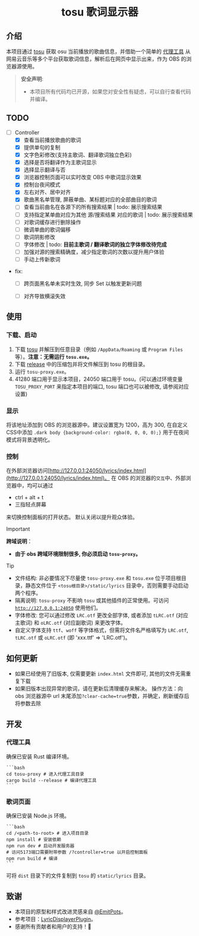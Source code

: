 <!-- markdownlint-disable MD028 MD033 -->
<h1 align="center">tosu 歌词显示器</h1>

## 介绍

本项目通过 [tosu](https://github.com/tosuapp/tosu) 获取 osu 当前播放的歌曲信息，并借助一个简单的 [代理工具](tosu-proxy)
从网易云音乐等多个平台获取歌词信息，解析后在网页中显示出来，作为 OBS 的浏览器源使用。

> **安全声明**:
>
> - 本项目所有代码均已开源，如果您对安全性有疑虑，可以自行查看代码并编译。

## TODO

- [ ] Controller
  - [x] 查看当前播放歌曲的歌词
  - [x] 提供单句的复制
  - [x] 文字色彩修改(支持主歌词、翻译歌词独立色彩)
  - [x] 选择是否将翻译作为主歌词显示
  - [x] 选择显示翻译与否
  - [x] 浏览器控制页面可以实时改变 OBS 中歌词显示效果
  - [x] 控制台夜间模式
  - [x] 左右对齐、居中对齐
  - [x] 歌曲黑名单管理, 屏蔽单曲、某标题对应的全部曲目的歌词
  - [ ] 查看当前曲名在各源下的所有搜索结果 | todo: 展示搜索结果
  - [ ] 支持指定某单曲对应为其他 源/搜索结果 对应的歌词 | todo: 展示搜索结果
  - [ ] 对歌词缓存进行删除操作
  - [ ] 微调单曲的歌词偏移
  - [ ] 歌词阴影修改
  - [ ] 字体修改 | todo: **目前主歌词 / 翻译歌词的独立字体修改待完成**
  - [ ] 加强对源的搜索精确度，减少指定歌词的次数以提升用户体验
  - [ ] 手动上传新歌词

- fix:
  - [ ] 跨页面黑名单未实时生效, 同步 Set 以触发更新问题 
  - [ ] 对齐导致横滚失效


## 使用

### 下载、启动

1. 下载 [tosu](https://github.com/tosuapp/tosu/releases) 并解压到任意目录（例如 `/AppData/Roaming` 或 `Program Files`等）。**注意：无需运行 `tosu.exe`。**
2. 下载 [release](https://github.com/HollisMeynell/tosu-lyrics/releases/) 中的压缩包并将文件解压到 tosu 的根目录。
3. 运行 `tosu-proxy.exe`。
4. 41280 端口用于显示本项目，24050 端口用于 tosu。(可以通过环境变量 `TOSU_PROXY_PORT` 来指定本项目的端口, tosu 端口也可以被修改, 请参阅对应设置)

### 显示

将该地址添加到 OBS 的浏览器源中。建议设置宽为 1200，高为 300, 在自定义CSS中添加 `.dark body {background-color: rgba(0, 0, 0, 0);}` 用于在夜间模式将背景透明化。

### 控制

在外部浏览器访问[http://127.0.0.1:24050/lyrics/index.html](http://127.0.0.1:24050/lyrics/index.html)。
在 OBS 的浏览器的`交互`中、外部浏览器中，均可以通过

- ctrl + alt + t
- 三指轻点屏幕

来切换控制面板的打开状态。
默认关闭以提升观众体验。

> [!IMPORTANT]
> **跨域说明**：
>
> - **由于 obs 跨域环境限制很多, 你必须启动 `tosu-proxy`。**

> [!TIP]
>
> - 文件结构: 非必要情况下尽量使 `tosu-proxy.exe` 和 `tosu.exe` 位于项目根目录，静态文件位于 `<tosu根目录>/static/lyrics` 目录中，否则需要手动启动两个程序。
> - 隔离说明: `tosu-proxy` 不影响 `tosu` 或其他插件的正常使用。可访问 [`http://127.0.0.1:24050`](http://127.0.0.1:24050) 使用他们。
> - 字体修改: 您可以通过修改 `LRC.otf` 更改全部字体, 或者添加 `tLRC.otf` (对应主歌词) 和 `oLRC.otf` (对应副歌词) 来更改字体。
> - 自定义字体支持 `ttf`、`woff` 等字体格式，但需将文件名严格填写为 `LRC.otf`, `tLRC.otf` 或 `oLRC.otf` (即 'xxx.ttf' => 'LRC.otf')。

## 如何更新

- 如果已经使用了旧版本, 仅需要更新 `index.html` 文件即可, 其他的文件无需重复下载
- 如果旧版本出现异常的歌词，请在更新后清理缓存来解决。
    操作方法：向 obs 浏览器源中 url 末尾添加`?clear-cache=true`参数，并确定，刷新缓存后将参数去除

## 开发

### 代理工具

确保已安装 Rust 编译环境。

    ```bash
    cd tosu-proxy # 进入代理工具目录
    cargo build --release # 编译代理工具
    ```

### 歌词页面

确保已安装 Node.js 环境。

    ```bash
    cd /<path-to-root> # 进入项目目录
    npm install # 安装依赖
    npm run dev # 启动开发服务器
    # 访问5173端口需要附带参数 /?controller=true 以开启控制面板
    npm run build # 编译
    ```

可将 `dist` 目录下的文件复制到 `tosu` 的 `static/lyrics` 目录。

## 致谢

- 本项目的原型和样式改进灵感来自 [@EmitPots](https://github.com/EmitPots)。
- 参考项目：[LyricDisplayerPlugin](https://github.com/OsuSync/LyricDisplayerPlugin)。
- 感谢所有贡献者和用户的支持！🙌
